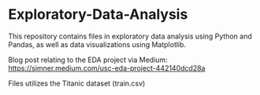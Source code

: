 # Exploratory-Data-Analysis

This repository contains files in exploratory data analysis using Python and Pandas, as well as data visualizations using Matplotlib. 

Blog post relating to the EDA project via Medium: https://simner.medium.com/usc-eda-project-442140dcd28a

Files utilizes the Titanic dataset (train.csv)
